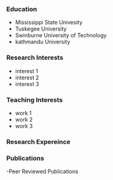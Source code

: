 ### Education
- Mississippi State Univesity
- Tuskegee University
- Swinburne University of Technology
- kathmandu University

### Research Interests
- interest 1
- interest 2
- interest 3
### Teaching Interests
- work 1
- work 2
- work 3
### Research Expereince

### Publications
-Peer Reviewed Publications
  


